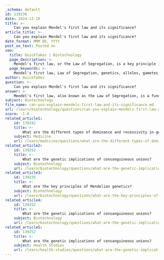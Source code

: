 ```yaml
---
_schema: default
id: 139236
date: 2024-12-19
title: >-
    Can you explain Mendel's first law and its significance?
article_title: >-
    Can you explain Mendel's first law and its significance?
date_format: MMM DD, YYYY
post_on_text: Posted on
seo:
  title: QuickTakes | Biotechnology
  page_description: >-
    Mendel's first law, or the Law of Segregation, is a key principle in genetics explaining how alleles separate during gamete formation, establishing the foundation for understanding inheritance patterns and the predictable ratios of traits in offspring.
  page_keywords: >-
    Mendel's first law, Law of Segregation, genetics, alleles, gametes, inheritance patterns, pea plants, phenotypic ratio, dominant trait, recessive trait, hereditary units, genes, modern genetics, inheritance of traits, population biology
author: QuickTakes
question: >-
    Can you explain Mendel's first law and its significance?
answer: >-
    Mendel's first law, also known as the Law of Segregation, is a fundamental principle of genetics that describes how alleles of a single gene segregate from each other during the formation of gametes. This law states that each individual carries two alleles for each trait, one inherited from each parent, and that these alleles separate during gamete formation, ensuring that each gamete carries only one allele for each trait.\n\nThe significance of Mendel's first law lies in its foundational role in understanding inheritance patterns. It established the concept that traits are inherited independently and that the segregation of alleles leads to predictable ratios in offspring. For example, when Mendel crossed pea plants with contrasting traits, he observed a phenotypic ratio of 3:1 in the F2 generation, which supported his law of segregation. This ratio indicates that the dominant trait appears three times for every one time the recessive trait appears.\n\nMendel's work provided strong evidence for the existence of discrete hereditary units, now known as genes, which are responsible for the transmission of traits from one generation to the next. His findings laid the groundwork for modern genetics, allowing scientists to predict the inheritance of traits and understand the genetic basis of various characteristics and diseases.\n\nIn summary, Mendel's first law is pivotal in genetics as it explains the mechanism of inheritance and has influenced the study of genetics, evolution, and population biology significantly.
subject: Biotechnology
file_name: can-you-explain-mendels-first-law-and-its-significance.md
url: /learn/biotechnology/questions/can-you-explain-mendels-first-law-and-its-significance
score: -1.0
related_article1:
    id: 139242
    title: >-
        What are the different types of dominance and recessivity in genetics?
    subject: Medicine
    url: /learn/medicine/questions/what-are-the-different-types-of-dominance-and-recessivity-in-genetics
related_article2:
    id: 139252
    title: >-
        What are the genetic implications of consanguineous unions?
    subject: Biotechnology
    url: /learn/biotechnology/questions/what-are-the-genetic-implications-of-consanguineous-unions
related_article3:
    id: 139235
    title: >-
        What are the key principles of Mendelian genetics?
    subject: Biotechnology
    url: /learn/biotechnology/questions/what-are-the-key-principles-of-mendelian-genetics
related_article4:
    id: 139252
    title: >-
        What are the genetic implications of consanguineous unions?
    subject: Biotechnology
    url: /learn/biotechnology/questions/what-are-the-genetic-implications-of-consanguineous-unions
related_article5:
    id: 139252
    title: >-
        What are the genetic implications of consanguineous unions?
    subject: Health Studies
    url: /learn/health-studies/questions/what-are-the-genetic-implications-of-consanguineous-unions
---
```


&nbsp;